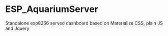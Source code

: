 # ESP_AquariumServer
Standalone esp8266 served dashboard based on Materialize CSS, plain JS and Jquery
